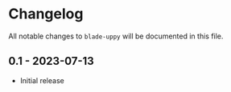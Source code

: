 # Changelog

All notable changes to `blade-uppy` will be documented in this file.

## 0.1 - 2023-07-13

- Initial release
